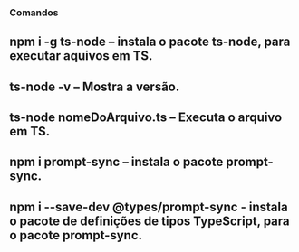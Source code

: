 ### Comandos

## npm i -g ts-node – instala o pacote ts-node, para executar aquivos em TS.

## ts-node -v – Mostra a versão.

## ts-node nomeDoArquivo.ts – Executa o arquivo em TS. 

## npm i prompt-sync – instala o pacote prompt-sync.

## npm i --save-dev @types/prompt-sync - instala o pacote de definições de tipos TypeScript, para o pacote prompt-sync.


